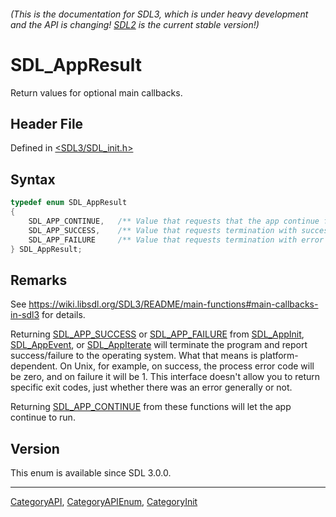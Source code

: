 ###### (This is the documentation for SDL3, which is under heavy development and the API is changing! [SDL2](https://wiki.libsdl.org/SDL2/) is the current stable version!)
# SDL_AppResult

Return values for optional main callbacks.

## Header File

Defined in [<SDL3/SDL_init.h>](https://github.com/libsdl-org/SDL/blob/main/include/SDL3/SDL_init.h)

## Syntax

```c
typedef enum SDL_AppResult
{
    SDL_APP_CONTINUE,   /** Value that requests that the app continue from the main callbacks. */
    SDL_APP_SUCCESS,    /** Value that requests termination with success from the main callbacks. */
    SDL_APP_FAILURE     /** Value that requests termination with error from the main callbacks. */
} SDL_AppResult;
```

## Remarks

See
https://wiki.libsdl.org/SDL3/README/main-functions#main-callbacks-in-sdl3
for details.

Returning [SDL_APP_SUCCESS](SDL_APP_SUCCESS) or
[SDL_APP_FAILURE](SDL_APP_FAILURE) from [SDL_AppInit](SDL_AppInit),
[SDL_AppEvent](SDL_AppEvent), or [SDL_AppIterate](SDL_AppIterate) will
terminate the program and report success/failure to the operating system.
What that means is platform-dependent. On Unix, for example, on success,
the process error code will be zero, and on failure it will be 1. This
interface doesn't allow you to return specific exit codes, just whether
there was an error generally or not.

Returning [SDL_APP_CONTINUE](SDL_APP_CONTINUE) from these functions will
let the app continue to run.

## Version

This enum is available since SDL 3.0.0.

----
[CategoryAPI](CategoryAPI), [CategoryAPIEnum](CategoryAPIEnum), [CategoryInit](CategoryInit)

